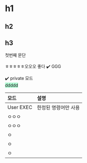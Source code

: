 # h1
## h2
## h3

첫번째 문단 <br/><br/> ㅎㅎㅎㅎㅎ오오오 좋다
✔️
GGG

✔️ private 모드<br/>
<span style="background:#affad1">ddddd</span>
<td style="background-color:00FF00;color:000000"></td>
<td style="background-color:00FF00;color:000000"></td>

| 모드        | 설명          |
| :-------- | :---------- |
| User EXEC | 한정된 명령어만 사용 |
| ㅇㅇㅇ       |             |
| ㅇㅇㅇ       |             |
| ㅇ         |             |
| ㅇ         |             |
| ㅇ         |             |
